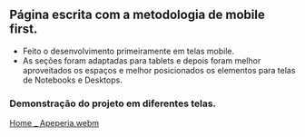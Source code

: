 ## Página escrita com a metodologia de mobile first.
- Feito o desenvolvimento primeiramente em telas mobile. 
- As seções foram adaptadas para tablets e depois foram melhor aproveitados os espaços e melhor posicionados os elementos para telas de Notebooks e Desktops.

### Demonstração do projeto em diferentes telas.
[Home _ Apeperia.webm](https://user-images.githubusercontent.com/65046498/190703221-c702414e-1942-4f19-b3bd-0ff95d982a57.webm)

